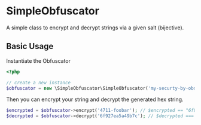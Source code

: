 # SimpleObfuscator
A simple class to encrypt and decrypt strings via a given salt (bijective).

## Basic Usage

Instantiate the Obfuscator
```php
<?php

// create a new instance
$obfuscator = new \SimpleObfuscator\SimpleObfuscator('my-securty-by-obscurity');
```

Then you can encrypt your string and decrypt the generated hex string.

```php
$encrypted = $obfuscator->encrypt('4711-foobar'); // $encrypted == "6f927ea5a49b7c"
$decrypted = $obfuscator->decrypt('6f927ea5a49b7c'); // $decrypted === "4711-foobar"
```
